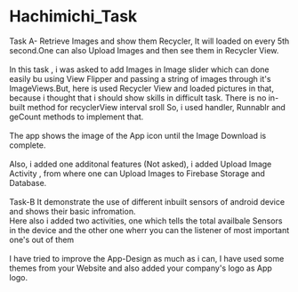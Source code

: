 # Hachimichi_Task <br />
Task A- Retrieve Images and show them Recycler, It will loaded on every 5th second.One can also Upload Images and then see them in Recycler View. <br />
<br/>
In this task , i was asked to add Images in Image slider which can done easily bu using View Flipper and passing a string of images through it's ImageViews.But, here is used Recycler View and loaded pictures in that, because i thought that i should show skills in difficult task. There is no in-built method for recyclerView interval sroll So, i used handler, Runnablr and geCount methods to implement that.
<br/>
<br/>
The app shows the image of the App icon until the Image Download is complete.
<br/>
<br/>
Also, i added one additonal features (Not asked), i added Upload Image Activity , from where one can Upload Images to Firebase Storage and Database.<br/>
<br/>
Task-B It demonstrate the use of different inbuilt sensors of android device and shows their basic infromation.<br/>
Here also i added two activities, one which tells the total availbale Sensors in the device and the other one wherr you can the listener of most important one's out of them<br/>
<br/>
I have tried to improve the App-Design as much as i can, I have used some themes from your Website and also added your company's logo as App logo.

